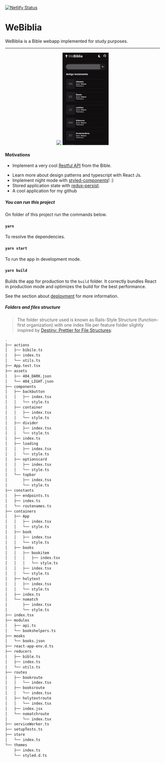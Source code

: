 [![Netlify Status](https://api.netlify.com/api/v1/badges/70e8c99f-5170-49c6-bae2-f9c7bf7f6c11/deploy-status)](https://app.netlify.com/sites/webiblia/deploys)

# WeBiblia

WeBiblia is a Bible webapp implemented for study purposes.

***

<div align="center">
  <img  height="300" src="/preview/desktop.gif">
  <img  height="300" src="/preview/mobile.gif">
</div>

#### Motivations

- Implement a very cool [Restful API](https://bibleapi.co/) from the Bible.

* Learn more about design patterns and typescript with React Js.
* Implement night mode with [styled-components](https://styled-components.com/)! :)
* Stored application state with [redux-persist](https://www.npmjs.com/package/redux-persist).
* A cool application for my github

##### You can run this project

On folder of this project run the commands below.

#### `yarn`

To resolve the dependencies.

#### `yarn start`

To run the app in development mode.

#### `yarn build`

Builds the app for production to the `build` folder.
It correctly bundles React in production mode and optimizes the build for the best performance.

See the section about [deployment](https://create-react-app.dev/docs/deployment/) for more information.

##### Folders and files structure

> The folder structure used is known as Rails-Style Structure (function-first organization) with one index file per feature folder slightly inspired by [Destiny: Prettier for File Structures](https://github.com/benawad/destiny):

```bash
.
├── actions
│   ├── bibile.ts
│   ├── index.ts
│   └── utils.ts
├── App.test.tsx
├── assets
│   ├── 404_DARK.json
│   └── 404_LIGHT.json
├── components
│   ├── backbutton
│   │   ├── index.tsx
│   │   └── style.ts
│   ├── container
│   │   ├── index.tsx
│   │   └── style.ts
│   ├── divider
│   │   ├── index.tsx
│   │   └── style.ts
│   ├── index.ts
│   ├── loading
│   │   ├── index.tsx
│   │   └── style.ts
│   ├── optionscard
│   │   ├── index.tsx
│   │   └── style.ts
│   └── topbar
│       ├── index.tsx
│       └── style.ts
├── constants
│   ├── endpoints.ts
│   ├── index.ts
│   └── routenames.ts
├── containers
│   ├── App
│   │   ├── index.tsx
│   │   └── style.ts
│   ├── book
│   │   ├── index.tsx
│   │   └── style.ts
│   ├── books
│   │   ├── bookitem
│   │   │   ├── index.tsx
│   │   │   └── style.ts
│   │   ├── index.tsx
│   │   └── style.ts
│   ├── holytext
│   │   ├── index.tsx
│   │   └── style.ts
│   ├── index.ts
│   └── nomatch
│       ├── index.tsx
│       └── style.ts
├── index.tsx
├── modules
│   ├── api.ts
│   └── bookshelpers.ts
├── mooks
│   └── books.json
├── react-app-env.d.ts
├── reducers
│   ├── bible.ts
│   ├── index.ts
│   └── utils.ts
├── routes
│   ├── bookroute
│   │   └── index.tsx
│   ├── booksroute
│   │   └── index.tsx
│   ├── holytextroute
│   │   └── index.tsx
│   ├── index.jsx
│   └── nomatchroute
│       └── index.tsx
├── serviceWorker.ts
├── setupTests.ts
├── store
│   └── index.ts
└── themes
    ├── index.ts
    └── styled.d.ts

```
